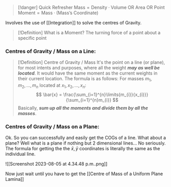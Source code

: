 >[!danger] Quick Refresher
>$\text{Mass} = \text{Density} \cdot \text{Volume OR Area OR Point}$
>$\text{Moment} = {\text{Mass} \cdot (\text{Mass's Coordinate})}$

Involves the use of [[Integration]] to solve the centres of Gravity.

> [!Definition] What is a Moment?
> The turning force of a point about a specific point

### Centres of Gravity / Mass on a Line:
> [!Definition] Centre of Gravity / Mass
> It's the point on a line (or plane), for most intents and purposes, where all the weight ***may as well be located***. It would have the same moment as the current weights in their current location. 
> The formula is as follows:
> For masses $m_1,m_2,...,m_n$ located at $x_1,x_2,...,x_n$:
> $$
>\bar{x} = \frac{\sum_{i=1}^{n}\limits{m_{i}}{x_{i}}}{\sum_{i=1}^{n}m_{i}}
>$$
>Basically, ***sum up all the moments and divide them by all the masses***.

### Centres of Gravity / Mass on a Plane:
Ok. So you can successfully and easily get the COGs of a line. What about a plane? Well what is a plane if nothing but 2 dimensional lines... No seriously. The formula for getting the the $\bar{x},\bar{y}$ coordinates is literally the same as the individual line. 

![[Screenshot 2023-08-05 at 4.34.48 p.m..png]]

Now just wait until you have to get the [[Centre of Mass of a Uniform Plane Lamina]]


